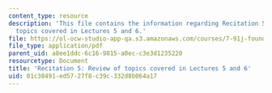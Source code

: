 ```yaml
---
content_type: resource
description: 'This file contains the information regarding Recitation 5: Review of
  topics covered in Lectures 5 and 6.'
file: https://ol-ocw-studio-app-qa.s3.amazonaws.com/courses/7-91j-foundations-of-computational-and-systems-biology-spring-2014/01c38491ed5727f8c39c332d8b064a17_MIT7_91JS14_Rec_2-26-14.pdf
file_type: application/pdf
parent_uid: a8ee1ddc-6c16-9815-a0ec-c3e3d1235220
resourcetype: Document
title: 'Recitation 5: Review of topics covered in Lectures 5 and 6'
uid: 01c38491-ed57-27f8-c39c-332d8b064a17
---
```

